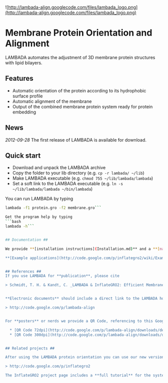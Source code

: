 ![http://lambada-align.googlecode.com/files/lambada_logo.png](http://lambada-align.googlecode.com/files/lambada_logo.png)

# Membrane Protein Orientation and Alignment #

LAMBADA automates the adjustment of 3D membrane protein structures with lipid bilayers.

## Features ##
  * Automatic orientation of the protein according to its hydrophobic surface profile
  * Automatic alignment of the membrane
  * Output of the combined membrane protein system ready for protein embedding


## News ##

_2012-09-28_ The first release of LAMBADA is available for download.


## Quick start ##
  * Download and unpack the LAMBADA archive
  * Copy the folder to your lib directory (e.g. `cp -r lambada/ ~/lib`)
  * Make LAMBADA executable (e.g. `chmod 755 ~/lib/lambada/lambada`)
  * Set a soft link to the LAMBADA executable (e.g. `ln -s ~/lib/lambada/lambada ~/bin/lambada`)

You can run LAMBADA by typing
```bash
lambada -f1 protein.gro -f2 membrane.gro```

Get the program help by typing
```bash
lambada -h```


## Documentation ##

We provide **[installation instructions](Installation.md)** and a **[manual](Manual.md)** on this program's project page.

**[Example applications](http://code.google.com/p/inflategro2/wiki/ExampleApplications)** of LAMBADA in combination with the protein embedding procedure can be found on the project page of [InflateGRO2](http://code.google.com/p/inflategro2/).


## References ##
If you use LAMBADA for **publication**, please cite

> Schmidt, T. H. & Kandt, C. _LAMBADA & InflateGRO2: Efficient Membrane Alignment and Insertion of Membrane Proteins for Molecular Dynamics Simulations._ Biophysical Journal 102, 173a (2012). http://dx.doi.org/10.1016/j.bpj.2011.11.938


**Electronic documents** should include a direct link to the LAMBADA hosting page:

> http://code.google.com/p/lambada-align


For **posters** or nerds we provide a QR Code, referencing to this Google Project Page:

  * [QR Code 72dpi](http://code.google.com/p/lambada-align/downloads/detail?name=lambada_qr72dpi.png)
  * [QR Code 300dpi](http://code.google.com/p/lambada-align/downloads/detail?name=lambada_qr300dpi.png)


## Related projects ##

After using the LAMBADA protein orientation you can use our new version of the commonly used embedding routine InflateGRO2:

> http://code.google.com/p/inflategro2

The InflateGRO2 project page includes a **full tutorial** for the system setup of a set of membrane proteins with representative structural characteristics, using both **LAMBADA** & **InflateGRO2**.